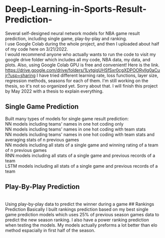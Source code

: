 # Deep-Learning-in-Sports-Result-Prediction-
Several self-designed neural network models for NBA game result prediction, including single game, play-by-play and ranking.
<br />
I use Google Colab during the whole project, and then I uploaded about half of my code here on 3/21/2022.
<br />
I would recommend anyone who actually wants to run the code to visit my google drive folder which includes all my code, NBA data, my data, and plots. Also, using Google Colab GPU is free and convenient! 
Here is the link. https://drive.google.com/drive/folders/1LytgjgUHSfSxr0cgXDPOORyllg0aCujr?usp=sharing
I have tried different learning rate, loss functions, layer size, regression methods, seasons for each of them. 
I'm still working on the thesis, so it's not so organized yet. Sorry about that. I will finish this project by May 2022 with a thesis to explain everything.
<br />
## Single Game Prediction
Built many types of models for single game result prediction:
<br />
NN models including teams' names in one hot coding only
<br />
NN models including teams' names in one hot coding with team stats
<br />
NN models including teams' names in one hot coding with team stats and averaging stats of n previous games
<br />
NN models including all stats of a single game and winning rating of a team of n previous games
<br />
RNN models including all stats of a single game and previous records of a team
<br />
LSTM models including all stats of a single game and previous records of a team
<br />
## Play-By-Play Prediction
<br />
Using play-by-play data to predict the winner during a game
## Rankings Prediction
Basically I built rankings prediction based on my best single game prediction models which uses 25% of previous season games data to predict the new season ranking. I also have a power ranking prediction when testing the models. My models actually preforms a lot better than elo method espacially in first half of the season.
